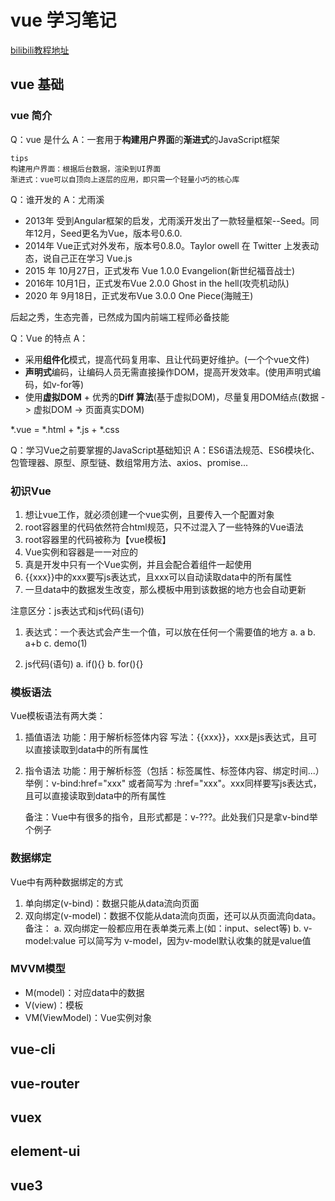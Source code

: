 # vue 学习笔记

[bilibili教程地址](https://www.bilibili.com/video/BV1Zy4y1K7SH/)

## vue 基础

### vue 简介

Q：vue 是什么
A：一套用于**构建用户界面**的**渐进式**的JavaScript框架

```
tips
构建用户界面：根据后台数据，渲染到UI界面
渐进式：vue可以自顶向上逐层的应用，即只需一个轻量小巧的核心库
```

Q：谁开发的
A：尤雨溪

- 2013年 受到Angular框架的启发，尤雨溪开发出了一款轻量框架--Seed。同年12月，Seed更名为Vue，版本号0.6.0.
- 2014年 Vue正式对外发布，版本号0.8.0。Taylor owell 在 Twitter 上发表动态，说自己正在学习 Vue.js
- 2015 年 10月27日，正式发布 Vue 1.0.0 Evangelion(新世纪福音战士)
- 2016年 10月1日，正式发布Vue 2.0.0 Ghost in the hell(攻壳机动队)
- 2020 年 9月18日，正式发布Vue 3.0.0 One Piece(海贼王)

后起之秀，生态完善，已然成为国内前端工程师必备技能

Q：Vue 的特点
A：
- 采用**组件化**模式，提高代码复用率、且让代码更好维护。(一个个vue文件)
- **声明式**编码，让编码人员无需直接操作DOM，提高开发效率。(使用声明式编码，如v-for等)
- 使用**虚拟DOM** + 优秀的**Diff 算法**(基于虚拟DOM)，尽量复用DOM结点(数据 -> 虚拟DOM -> 页面真实DOM)

*.vue = *.html + *.js + *.css

Q：学习Vue之前要掌握的JavaScript基础知识
A：ES6语法规范、ES6模块化、包管理器、原型、原型链、数组常用方法、axios、promise...

### 初识Vue

1. 想让vue工作，就必须创建一个vue实例，且要传入一个配置对象
2. root容器里的代码依然符合html规范，只不过混入了一些特殊的Vue语法
3. root容器里的代码被称为【vue模板】
4. Vue实例和容器是一一对应的
5. 真是开发中只有一个Vue实例，并且会配合着组件一起使用
6. {{xxx}}中的xxx要写js表达式，且xxx可以自动读取data中的所有属性
7. 一旦data中的数据发生改变，那么模板中用到该数据的地方也会自动更新

注意区分：js表达式和js代码(语句)
1. 表达式：一个表达式会产生一个值，可以放在任何一个需要值的地方
  a. a
  b. a+b
  c. demo(1)

2. js代码(语句)
  a. if(){}
  b. for(){}
  
### 模板语法

Vue模板语法有两大类：
1. 插值语法
    功能：用于解析标签体内容
    写法：{{xxx}}，xxx是js表达式，且可以直接读取到data中的所有属性
2. 指令语法
    功能：用于解析标签（包括：标签属性、标签体内容、绑定时间...）
    举例：v-bind:href="xxx" 或者简写为 :href="xxx"。xxx同样要写js表达式，且可以直接读取到data中的所有属性
    
    备注：Vue中有很多的指令，且形式都是：v-???。此处我们只是拿v-bind举个例子

### 数据绑定

Vue中有两种数据绑定的方式
1. 单向绑定(v-bind)：数据只能从data流向页面
2. 双向绑定(v-model)：数据不仅能从data流向页面，还可以从页面流向data。
    备注：
        a. 双向绑定一般都应用在表单类元素上(如：input、select等)
        b. v-model:value 可以简写为 v-model，因为v-model默认收集的就是value值

### MVVM模型

* M(model)：对应data中的数据
* V(view)：模板
* VM(ViewModel)：Vue实例对象



## vue-cli

## vue-router

## vuex

## element-ui

## vue3